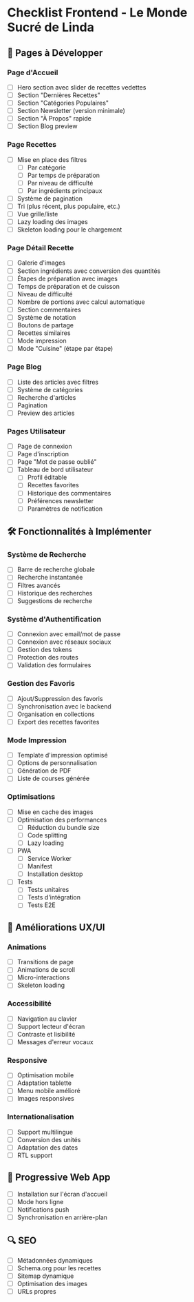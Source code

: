 # Checklist Frontend - Le Monde Sucré de Linda

## 🎨 Pages à Développer

### Page d'Accueil
- [ ] Hero section avec slider de recettes vedettes
- [ ] Section "Dernières Recettes"
- [ ] Section "Catégories Populaires"
- [ ] Section Newsletter (version minimale)
- [ ] Section "À Propos" rapide
- [ ] Section Blog preview

### Page Recettes
- [ ] Mise en place des filtres
  - [ ] Par catégorie
  - [ ] Par temps de préparation
  - [ ] Par niveau de difficulté
  - [ ] Par ingrédients principaux
- [ ] Système de pagination
- [ ] Tri (plus récent, plus populaire, etc.)
- [ ] Vue grille/liste
- [ ] Lazy loading des images
- [ ] Skeleton loading pour le chargement

### Page Détail Recette
- [ ] Galerie d'images
- [ ] Section ingrédients avec conversion des quantités
- [ ] Étapes de préparation avec images
- [ ] Temps de préparation et de cuisson
- [ ] Niveau de difficulté
- [ ] Nombre de portions avec calcul automatique
- [ ] Section commentaires
- [ ] Système de notation
- [ ] Boutons de partage
- [ ] Recettes similaires
- [ ] Mode impression
- [ ] Mode "Cuisine" (étape par étape)

### Page Blog
- [ ] Liste des articles avec filtres
- [ ] Système de catégories
- [ ] Recherche d'articles
- [ ] Pagination
- [ ] Preview des articles

### Pages Utilisateur
- [ ] Page de connexion
- [ ] Page d'inscription
- [ ] Page "Mot de passe oublié"
- [ ] Tableau de bord utilisateur
  - [ ] Profil éditable
  - [ ] Recettes favorites
  - [ ] Historique des commentaires
  - [ ] Préférences newsletter
  - [ ] Paramètres de notification

## 🛠 Fonctionnalités à Implémenter

### Système de Recherche
- [ ] Barre de recherche globale
- [ ] Recherche instantanée
- [ ] Filtres avancés
- [ ] Historique des recherches
- [ ] Suggestions de recherche

### Système d'Authentification
- [ ] Connexion avec email/mot de passe
- [ ] Connexion avec réseaux sociaux
- [ ] Gestion des tokens
- [ ] Protection des routes
- [ ] Validation des formulaires

### Gestion des Favoris
- [ ] Ajout/Suppression des favoris
- [ ] Synchronisation avec le backend
- [ ] Organisation en collections
- [ ] Export des recettes favorites

### Mode Impression
- [ ] Template d'impression optimisé
- [ ] Options de personnalisation
- [ ] Génération de PDF
- [ ] Liste de courses générée

### Optimisations
- [ ] Mise en cache des images
- [ ] Optimisation des performances
  - [ ] Réduction du bundle size
  - [ ] Code splitting
  - [ ] Lazy loading
- [ ] PWA
  - [ ] Service Worker
  - [ ] Manifest
  - [ ] Installation desktop
- [ ] Tests
  - [ ] Tests unitaires
  - [ ] Tests d'intégration
  - [ ] Tests E2E

## 🎯 Améliorations UX/UI

### Animations
- [ ] Transitions de page
- [ ] Animations de scroll
- [ ] Micro-interactions
- [ ] Skeleton loading

### Accessibilité
- [ ] Navigation au clavier
- [ ] Support lecteur d'écran
- [ ] Contraste et lisibilité
- [ ] Messages d'erreur vocaux

### Responsive
- [ ] Optimisation mobile
- [ ] Adaptation tablette
- [ ] Menu mobile amélioré
- [ ] Images responsives

### Internationalisation
- [ ] Support multilingue
- [ ] Conversion des unités
- [ ] Adaptation des dates
- [ ] RTL support

## 📱 Progressive Web App
- [ ] Installation sur l'écran d'accueil
- [ ] Mode hors ligne
- [ ] Notifications push
- [ ] Synchronisation en arrière-plan

## 🔍 SEO
- [ ] Métadonnées dynamiques
- [ ] Schema.org pour les recettes
- [ ] Sitemap dynamique
- [ ] Optimisation des images
- [ ] URLs propres 
